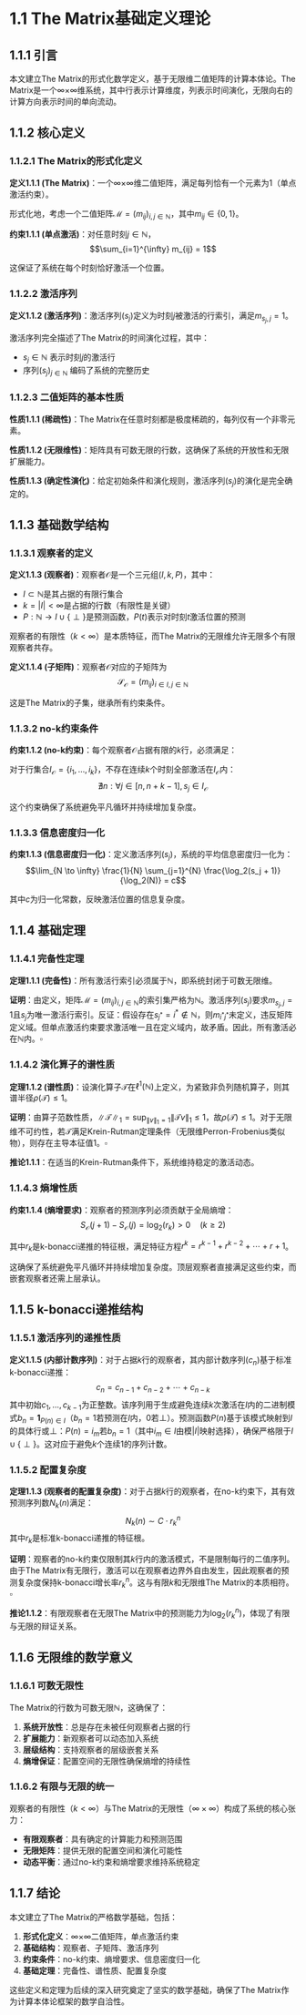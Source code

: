 # 1.1 The Matrix基础定义理论

## 1.1.1 引言

本文建立The Matrix的形式化数学定义，基于无限维二值矩阵的计算本体论。The Matrix是一个∞×∞维系统，其中行表示计算维度，列表示时间演化，无限向右的计算方向表示时间的单向流动。

## 1.1.2 核心定义

### 1.1.2.1 The Matrix的形式化定义

**定义1.1.1 (The Matrix)**：一个∞×∞维二值矩阵，满足每列恰有一个元素为1（单点激活约束）。

形式化地，考虑一个二值矩阵$\mathcal{M} = (m_{ij})_{i,j \in \mathbb{N}}$，其中$m_{ij} \in \{0,1\}$。

**约束1.1.1 (单点激活)**：对任意时刻$j \in \mathbb{N}$，
$$\sum_{i=1}^{\infty} m_{ij} = 1$$

这保证了系统在每个时刻恰好激活一个位置。

### 1.1.2.2 激活序列

**定义1.1.2 (激活序列)**：激活序列$(s_j)$定义为时刻$j$被激活的行索引，满足$m_{s_j,j} = 1$。

激活序列完全描述了The Matrix的时间演化过程，其中：
- $s_j \in \mathbb{N}$ 表示时刻$j$的激活行
- 序列$(s_j)_{j \in \mathbb{N}}$ 编码了系统的完整历史

### 1.1.2.3 二值矩阵的基本性质

**性质1.1.1 (稀疏性)**：The Matrix在任意时刻都是极度稀疏的，每列仅有一个非零元素。

**性质1.1.2 (无限维性)**：矩阵具有可数无限的行数，这确保了系统的开放性和无限扩展能力。

**性质1.1.3 (确定性演化)**：给定初始条件和演化规则，激活序列$(s_j)$的演化是完全确定的。

## 1.1.3 基础数学结构

### 1.1.3.1 观察者的定义

**定义1.1.3 (观察者)**：观察者$\mathcal{O}$是一个三元组$(I, k, P)$，其中：
- $I \subset \mathbb{N}$是其占据的有限行集合
- $k = |I| < \infty$是占据的行数（有限性是关键）
- $P: \mathbb{N} \to I \cup \{\perp\}$是预测函数，$P(t)$表示对时刻$t$激活位置的预测

观察者的有限性（$k < \infty$）是本质特征，而The Matrix的无限维允许无限多个有限观察者共存。

**定义1.1.4 (子矩阵)**：观察者$\mathcal{O}$对应的子矩阵为
$$\mathcal{S}_{\mathcal{O}} = (m_{ij})_{i \in I, j \in \mathbb{N}}$$

这是The Matrix的子集，继承所有约束条件。

### 1.1.3.2 no-k约束条件

**约束1.1.2 (no-k约束)**：每个观察者$\mathcal{O}$占据有限的$k$行，必须满足：

对于行集合$I_{\mathcal{O}} = \{i_1, ..., i_k\}$，不存在连续$k$个时刻全部激活在$I_{\mathcal{O}}$内：
$$\nexists n: \forall j \in [n, n+k-1], s_j \in I_{\mathcal{O}}$$

这个约束确保了系统避免平凡循环并持续增加复杂度。

### 1.1.3.3 信息密度归一化

**约束1.1.3 (信息密度归一化)**：定义激活序列$(s_j)$，系统的平均信息密度归一化为：
$$\lim_{N \to \infty} \frac{1}{N} \sum_{j=1}^{N} \frac{\log_2(s_j + 1)}{\log_2(N)} = c$$

其中$c$为归一化常数，反映激活位置的信息复杂度。

## 1.1.4 基础定理

### 1.1.4.1 完备性定理

**定理1.1.1 (完备性)**：所有激活行索引必须属于$\mathbb{N}$，即系统封闭于可数无限维。

**证明**：由定义，矩阵$\mathcal{M} = (m_{ij})_{i,j \in \mathbb{N}}$的索引集严格为$\mathbb{N}$。激活序列$(s_j)$要求$m_{s_j,j} = 1$且$s_j$为唯一激活行索引。反证：假设存在$s_{j^*} = i^* \notin \mathbb{N}$，则$m_{i^*j^*}$未定义，违反矩阵定义域。但单点激活约束要求激活唯一且在定义域内，故矛盾。因此，所有激活必在$\mathbb{N}$内。$\square$

### 1.1.4.2 演化算子的谱性质

**定理1.1.2 (谱性质)**：设演化算子$\mathcal{T}$在$\ell^1(\mathbb{N})$上定义，为紧致非负列随机算子，则其谱半径$\rho(\mathcal{T}) \leq 1$。

**证明**：由算子范数性质，$\|\mathcal{T}\|_1 = \sup_{\|v\|_1=1} \|\mathcal{T}v\|_1 \leq 1$，故$\rho(\mathcal{T}) \leq 1$。对于无限维不可约性，若$\mathcal{T}$满足Krein-Rutman定理条件（无限维Perron-Frobenius类似物），则存在主导本征值1。$\square$

**推论1.1.1**：在适当的Krein-Rutman条件下，系统维持稳定的激活动态。

### 1.1.4.3 熵增性质

**约束1.1.4 (熵增要求)**：观察者的预测序列必须贡献于全局熵增：
$$S_{\mathcal{O}}(j+1) - S_{\mathcal{O}}(j) = \log_2(r_k) > 0 \quad (k \geq 2)$$

其中$r_k$是k-bonacci递推的特征根，满足特征方程$r^k = r^{k-1} + r^{k-2} + \cdots + r + 1$。

这确保了系统避免平凡循环并持续增加复杂度。顶层观察者直接满足这些约束，而嵌套观察者还需上层承认。

## 1.1.5 k-bonacci递推结构

### 1.1.5.1 激活序列的递推性质

**定义1.1.5 (内部计数序列)**：对于占据$k$行的观察者，其内部计数序列$(c_n)$基于标准k-bonacci递推：
$$c_n = c_{n-1} + c_{n-2} + \cdots + c_{n-k}$$
其中初始$c_1, \ldots, c_{k-1}$为正整数。该序列用于生成避免连续$k$次激活在$I$内的二进制模式$b_n = \mathbf{1}_{P(n) \in I}$（$b_n = 1$若预测在$I$内，$0$若$\perp$）。预测函数$P(n)$基于该模式映射到$I$的具体行或$\perp$：$P(n) = i_m$若$b_n = 1$（其中$i_m \in I$由模$|I|$映射选择），确保严格限于$I \cup \{\perp\}$。这对应于避免$k$个连续1的序列计数。

### 1.1.5.2 配置复杂度

**定理1.1.3 (观察者的配置复杂度)**：对于占据$k$行的观察者，在no-k约束下，其有效预测序列数$N_k(n)$满足：
$$N_k(n) \sim C \cdot r_k^n$$
其中$r_k$是标准k-bonacci递推的特征根。

**证明**：观察者的no-k约束仅限制其$k$行内的激活模式，不是限制每行的二值序列。由于The Matrix有无限行，激活可以在观察者边界外自由发生，因此观察者的预测复杂度保持k-bonacci增长率$r_k^n$。这与有限$k$和无限维The Matrix的本质相符。$\square$

**推论1.1.2**：有限观察者在无限The Matrix中的预测能力为$\log_2(r_k^n)$，体现了有限与无限的辩证关系。

## 1.1.6 无限维的数学意义

### 1.1.6.1 可数无限性

The Matrix的行数为可数无限$\mathbb{N}$，这确保了：

1. **系统开放性**：总是存在未被任何观察者占据的行
2. **扩展能力**：新观察者可以动态加入系统
3. **层级结构**：支持观察者的层级嵌套关系
4. **熵增保证**：配置空间的无限性确保熵增的持续性

### 1.1.6.2 有限与无限的统一

观察者的有限性（$k < \infty$）与The Matrix的无限性（$\infty \times \infty$）构成了系统的核心张力：

- **有限观察者**：具有确定的计算能力和预测范围
- **无限矩阵**：提供无限的配置空间和演化可能性
- **动态平衡**：通过no-k约束和熵增要求维持系统稳定

## 1.1.7 结论

本文建立了The Matrix的严格数学基础，包括：

1. **形式化定义**：∞×∞二值矩阵，单点激活约束
2. **基础结构**：观察者、子矩阵、激活序列
3. **约束条件**：no-k约束、熵增要求、信息密度归一化
4. **基础定理**：完备性、谱性质、配置复杂度

这些定义和定理为后续的深入研究奠定了坚实的数学基础，确保了The Matrix作为计算本体论框架的数学自洽性。